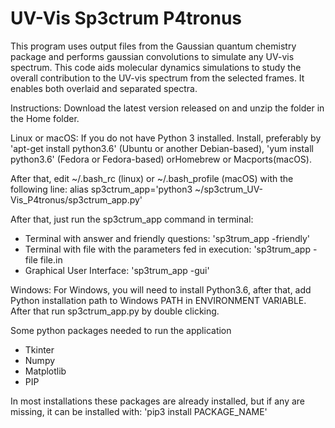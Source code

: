 # UV-Vis Sp3ctrum P4tronus

This program uses output files from the Gaussian quantum chemistry package and performs gaussian convolutions to simulate any UV-vis spectrum. This code aids molecular dynamics simulations to study the overall contribution to the UV-vis spectrum from the selected frames. It enables both overlaid and separated spectra.

Instructions:
Download the latest version released on and unzip the folder in the Home folder.

Linux or macOS:
If you do not have Python 3 installed.
Install, preferably by 'apt-get install python3.6' (Ubuntu or another Debian-based), 'yum install python3.6' (Fedora or Fedora-based) orHomebrew or Macports(macOS).

After that, edit ~/.bash_rc (linux) or ~/.bash_profile (macOS) with the following line:
alias sp3ctrum_app='python3 ~/sp3ctrum_UV-Vis_P4tronus/sp3ctrum_app.py'

After that, just run the sp3ctrum_app command in terminal:
- Terminal with answer and friendly questions: 'sp3trum_app -friendly'
- Terminal with file with the parameters fed in execution: 'sp3trum_app -file file.in
- Graphical User Interface: 'sp3trum_app -gui'

Windows:
For Windows, you will need to install Python3.6, after that, add Python installation path to Windows PATH in ENVIRONMENT VARIABLE.
After that run sp3ctrum_app.py by double clicking.

Some python packages needed to run the application
- Tkinter
- Numpy
- Matplotlib
- PIP

In most installations these packages are already installed, but if any are missing, it can be installed with: 
'pip3 install PACKAGE_NAME'
